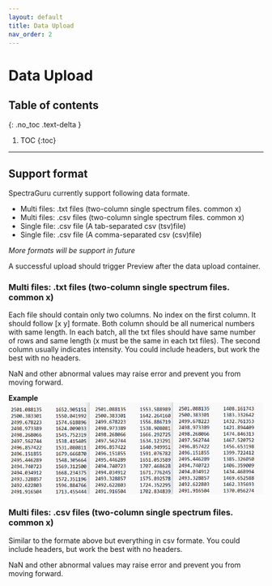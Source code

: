 ```yaml
---
layout: default
title: Data Upload
nav_order: 2
---
```


# Data Upload

## Table of contents
{: .no_toc .text-delta }

1. TOC
{:toc}

---

## Support format

SpectraGuru currently support following data formate. 

- Multi files: .txt files (two-column single spectrum files. common x)
- Multi files: .csv files (two-column single spectrum files. common x)
- Single file: .csv file (A tab-separated csv (tsv)file)
- Single file: .csv file (A comma-separated csv (csv)file)

*More formats will be support in future*

A successful upload should trigger Preview after the data upload container.

### Multi files: .txt files (two-column single spectrum files. common x)

Each file should contain only two columns. No index on the first column. It should follow [x y] formate. Both column should be all numerical numbers with same length. In each batch, all the txt files should have same number of rows and same length (x must be the same in each txt files). The second column usually indicates intensity. You could include headers, but work the best with no headers.

NaN and other abnormal values may raise error and prevent you from moving forward.

**Example**
![](assets/images/data-upload-example1.png)

### Multi files: .csv files (two-column single spectrum files. common x)

Similar to the formate above but everything in csv formate. You could include headers, but work the best with no headers.

NaN and other abnormal values may raise error and prevent you from moving forward.
